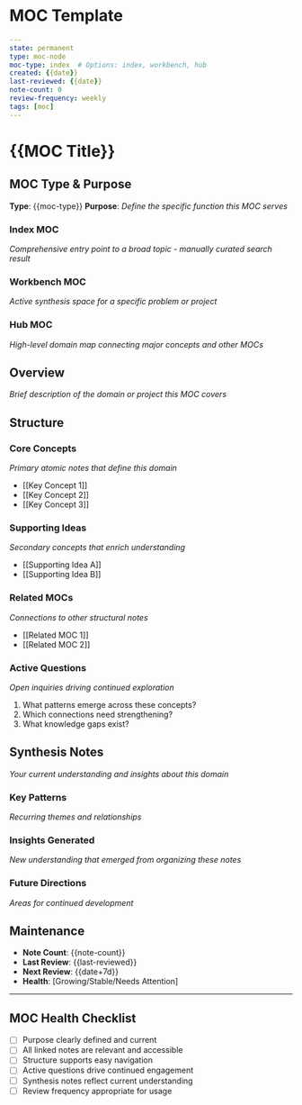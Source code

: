 # MOC Template

```yaml
---
state: permanent
type: moc-node
moc-type: index  # Options: index, workbench, hub
created: {{date}}
last-reviewed: {{date}}
note-count: 0
review-frequency: weekly
tags: [moc]
---
```

# {{MOC Title}}

## MOC Type & Purpose

**Type**: {{moc-type}}
**Purpose**: *Define the specific function this MOC serves*

### Index MOC
*Comprehensive entry point to a broad topic - manually curated search result*

### Workbench MOC  
*Active synthesis space for a specific problem or project*

### Hub MOC
*High-level domain map connecting major concepts and other MOCs*

## Overview

*Brief description of the domain or project this MOC covers*

## Structure

### Core Concepts
*Primary atomic notes that define this domain*

- [[Key Concept 1]]
- [[Key Concept 2]]
- [[Key Concept 3]]

### Supporting Ideas
*Secondary concepts that enrich understanding*

- [[Supporting Idea A]]
- [[Supporting Idea B]]

### Related MOCs
*Connections to other structural notes*

- [[Related MOC 1]]
- [[Related MOC 2]]

### Active Questions
*Open inquiries driving continued exploration*

1. What patterns emerge across these concepts?
2. Which connections need strengthening?
3. What knowledge gaps exist?

## Synthesis Notes

*Your current understanding and insights about this domain*

### Key Patterns
*Recurring themes and relationships*

### Insights Generated
*New understanding that emerged from organizing these notes*

### Future Directions
*Areas for continued development*

## Maintenance

- **Note Count**: {{note-count}}
- **Last Review**: {{last-reviewed}}
- **Next Review**: {{date+7d}}
- **Health**: [Growing/Stable/Needs Attention]

---

## MOC Health Checklist

- [ ] Purpose clearly defined and current
- [ ] All linked notes are relevant and accessible
- [ ] Structure supports easy navigation
- [ ] Active questions drive continued engagement
- [ ] Synthesis notes reflect current understanding
- [ ] Review frequency appropriate for usage
